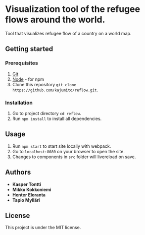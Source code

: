 # Visualization tool of the refugee flows around the world.

Tool that visualizes refugee flow of a country on a world map.

## Getting started

### Prerequisites
  
  1. [Git](https://git-scm.com/)
  2. [Node](https://nodejs.org/) - for npm
  3. Clone this repository `git clone https://github.com/kajumito/reflow.git`.
  
### Installation

  1. Go to project directory `cd reflow`.
  2. Run `npm install` to install all dependencies.

## Usage

  1. Run `npm start` to start site locally with webpack.
  2. Go to `localhost:8080` on your browser to open the site.
  3. Changes to components in `src` folder will livereload on save.

## Authors

* **Kasper Tontti**
* **Mikko Kokkoniemi**
* **Henter Eloranta**
* **Tapio Mylläri**

## License

This project is under the MIT license.
